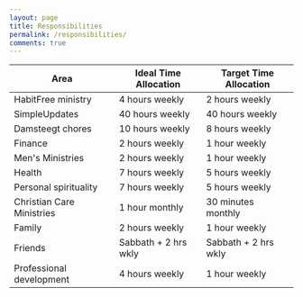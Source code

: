```yaml
---
layout: page
title: Responsibilities
permalink: /responsibilities/
comments: true
---
```


Area                      | Ideal Time Allocation | Target Time Allocation 
--------------------------|-----------------------|-----------------------
HabitFree ministry        | 4 hours weekly        | 2 hours weekly
SimpleUpdates             | 40 hours weekly       | 40 hours weekly
Damsteegt chores          | 10 hours weekly       | 8 hours weekly
Finance                   | 2 hours weekly        | 1 hour weekly
Men's Ministries          | 2 hours weekly        | 1 hour weekly
Health                    | 7 hours weekly        | 5 hours weekly
Personal spirituality     | 7 hours weekly        | 5 hours weekly
Christian Care Ministries | 1 hour monthly        | 30 minutes monthly
Family                    | 2 hours weekly        | 1 hour weekly
Friends                   | Sabbath + 2 hrs wkly  | Sabbath + 2 hrs wkly
Professional development  | 4 hours weekly        | 1 hour weekly